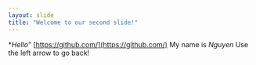 ```yaml
---
layout: slide
title: "Welcome to our second slide!"
---
```

**Hello*" [https://github.com/](https://github.com/) My name is *Nguyen*
Use the left arrow to go back!
